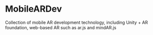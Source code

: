 # MobileARDev
Collection of mobile AR development technology, including Unity + AR foundation, web-based AR such as ar.js and mindAR.js
